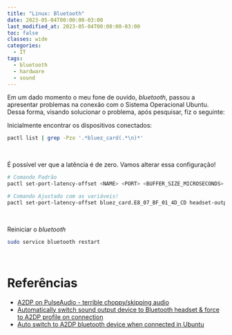 ```yaml
---
title: "Linux: Bluetooth"
date: 2023-05-04T00:00:00-03:00
last_modified_at: 2023-05-04T00:00:00-03:00
toc: false
classes: wide
categories:
  - IT
tags:
  - bluetooth
  - hardware
  - sound
---
```


Em um dado momento o meu fone de ouvido, _bluetooth_, passou a apresentar problemas na conexão com o Sistema Operacional Ubuntu.
Dessa forma, visando solucionar o problema, após pesquisar, fiz o seguinte:

Inicialmente encontrar os dispositivos conectados:

```bash
pactl list | grep -Pzo '.*bluez_card(.*\n)*'
```

<br>

É possível ver que a latência é de zero. Vamos alterar essa configuração!

```bash
# Comando Padrão
pactl set-port-latency-offset <NAME> <PORT> <BUFFER_SIZE_MICROSECONDS>

# Comando Ajustado com as variáveis!
pactl set-port-latency-offset bluez_card.E8_07_BF_01_4D_CD headset-output 50000
```

<br>

Reiniciar o _bluetooth_

```bash
sudo service bluetooth restart
```

<br>

# Referências

- [A2DP on PulseAudio - terrible choppy/skipping audio](https://askubuntu.com/questions/475987/a2dp-on-pulseaudio-terrible-choppy-skipping-audio)
- [Automatically switch sound output device to Bluetooth headset & force to A2DP profile on connection](https://askubuntu.com/questions/589885/automatically-switch-sound-output-device-to-bluetooth-headset-force-to-a2dp-pr)
- [Auto switch to A2DP bluetooth device when connected in Ubuntu](https://sandalov.org/blog/2146/)

